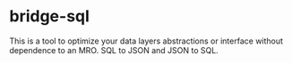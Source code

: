 # bridge-sql
This is a tool to optimize your data layers abstractions or interface without dependence to an MRO. SQL to JSON and JSON to SQL.
